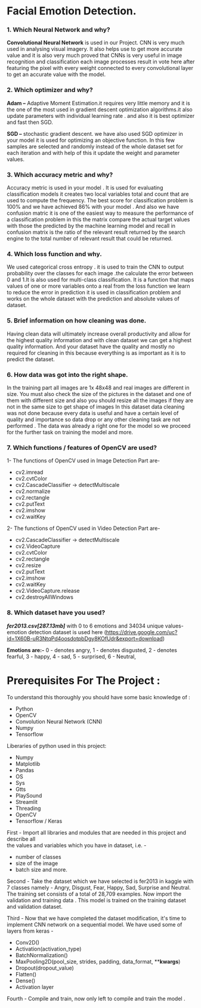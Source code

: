 # Facial Emotion Detection.
 
### 1.   Which Neural Network and why?
**Convolutional Neural Network** is used in our Project.
CNN is very much used in analysing visual imagery. It also helps use to get more accurate value and it is also very much proved that CNNs is very useful in image recognition and classification each image processes result in vote here after featuring the pixel with every weight connected to every convolutional layer  to get an accurate value with the model.

### 2.    Which optimizer and why?

**Adam –** Adaptive Moment Estimation.it requires very little memory and it is the one of the most used in gradient descent optimization algorithms.it also update parameters with individual learning rate . and also it is best optimizer and fast then SGD.

**SGD –** stochastic gradient descent. we have also used SGD optimizer in your model it is used for optimizing an objective function. In this few samples are selected and randomly instead of the whole dataset set for each iteration and with help of this it update the weight and parameter values.

### **3.    Which accuracy metric and why?**

Accuracy metric is used in your model . It is used for evaluating classification models it creates two local variables total and count that are used to compute the frequency. The best score for classification problem is 100% and we have achieved 86% with your model .
And also we have confusion matric it is one of the easiest way to measure the performance of a classification problem in this the matrix compare the actual target values with those the predicted by the machine learning model and recall in confusion matrix is the ratio of the relevant result returned by the search engine to the total number of relevant result that could be returned. 

### **4.    Which loss function and why.**

<p>We used  categorical cross entropy . it is used to train the CNN  to output probability over the classes  for each image .the calculate the error between 0 and 1.It is also used for multi-class classification. It is a function that maps values of one or more variables onto a real from the loss function we learn to reduce the error in prediction it is used in classification problem and works on the whole dataset with the prediction and absolute values of dataset.

### **5.    Brief information on how cleaning was done.**
Having clean data will ultimately increase overall   productivity and allow for the highest quality information and with clean dataset we can get a highest quality information. And your dataset have the quality and mostly no required for cleaning in this because everything is as important as it is to predict the dataset.

### **6.    How data was got into the right shape.**

In the training part all images are 1x 48x48 and  real images are different in size. You must also check the size of the pictures in the dataset and one of them with different size and also you should resize all the images if they are not in the same size to get shape of images  In  this dataset data cleaning was not done because every data is useful and have a certain level of quality and importance so data drop or any other cleaning task are not performed . The data was already a right one for the model so we proceed for the further task on training the model and more.

### **7.    Which functions / features of OpenCV are used?**

1- The functions of OpenCV used in Image Detection Part are-
-	cv2.imread
-	cv2.cvtColor
-	cv2.CascadeClassifier → detectMultiscale
-	cv2.normalize
-	cv2.rectangle
-	cv2.putText
-	cv2.imshow
-	cv2.waitKey

2- The functions of OpenCV used in Video Detection Part are-
-	cv2.CascadeClassifier → detectMultiscale
-	cv2.VideoCapture
-	cv2.cvtColor
-	cv2.rectangle
-	cv2.resize
-	cv2.putText
-	cv2.imshow
-	cv2.waitKey
- cv2.VideoCapture.release
-	cv2.destroyAllWindows


### **8.    Which dataset have you used?**
***fer2013.csv[287.13mb]***  with 0 to 6 emotions and 34034 unique values- emotion detection dataset is used here (https://drive.google.com/uc?id=1X60B-uR3NtqPd4oosdotpbDgy8KOfUdr&export=download)

**Emotions are:-**
 0 - denotes angry, 
 1 - denotes disgusted,
 2 - denotes fearful,
 3 - happy,
 4 - sad,
 5 - surprised,
 6 - Neutral,


# **Prerequisites For The Project :**
To understand this thoroughly you should have some basic knowledge of :
- Python
- OpenCV
- Convolution Neural Network (CNN) 
- Numpy
- Tensorflow

Liberaries of python used in this project:
- Numpy
- Matplotlib
- Pandas
- OS
- Sys
- Gtts
- PlaySound
- Streamlit
- Threading
- OpenCV
- Tensorflow / Keras

          
First - Import all libraries and modules that are needed in this project and describe all              
        the values and variables which you have in dataset, i.e. -
- number of classes
- size of the image
- batch size and more.

Second - Take the dataset which we have selected is fer2013 in kaggle with 7 classes namely -  Angry, Disgust, Fear, Happy, Sad, Surprise and Neutral.
     The training set consists of a total of 28,709 examples. Now import the validation and training data . This model is trained on the training dataset and validation dataset.
          
Third - Now that we have completed the dataset modification, it's time to implement CNN network on a sequential model. We have used some of layers from keras -
- Conv2D()
- Activation(activation_type)
- BatchNormalization()
- MaxPooling2D(pool_size, strides, padding, data_format, ****kwargs**)
- Dropout(dropout_value)
- Flatten()
- Dense() 
- Activation layer
 
Fourth - Compile and train, now only left to compile and train the model .
